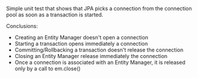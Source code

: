 Simple unit test that shows that JPA picks a connection from the connection pool as soon as a transaction is started.   

Conclusions:
* Creating an Entity Manager doesn't open a connection
* Starting a transaction opens immediately a connection
* Committing/Rollbacking a transaction doesn't release the connection
* Closing an Entity Manager release immediately the connection
* Once a connection is associated with an Entity Manager, it is released only by a call to em.close()